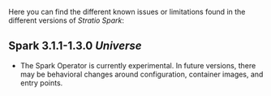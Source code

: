 Here you can find the different known issues or limitations found in the different versions of *Stratio Spark*:

## Spark 3.1.1-1.3.0 *Universe*

* The Spark Operator is currently experimental. In future versions, there may be behavioral changes around configuration, container images, and entry points.

  
